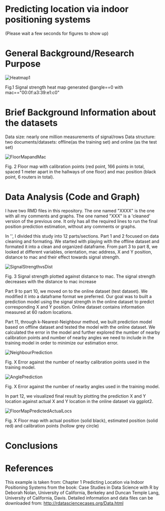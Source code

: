 # Predicting location via indoor positioning systems

(Please wait a few seconds for figures to show up)

# General Background/Research Purpose



![Heatmap1](doc/Heatmap1.png?raw=true "FirstHeatmap")

Fig.1 Signal strength heat map generated @angle==0 with mac=="00:0f:a3:39:e1:c0"

# Brief Background Information about the datasets

Data size: nearly one million measurements of signal/rows
Data structure: two documents/datasets: offline(as the training set) and online (as the test set)

![FloorMapandMac](doc/CalibPointandMac.png?raw=true "FloorMapandMac")

Fig. 2 Floor map with calibration points (red point, 166 points in total, spaced 1 meter apart in the hallways of one floor) and mac position (black point, 6 routers in total).

# Data Analysis (Code and Graph)

I have two RMD files in this repository. The one named "XXXX" is the one with all my comments and graphs. The one named "XXX" is a 'cleaned' version of the previous one. It only has all the required lines to run the final position prediction estimation, without any comments or graphs.

In '', I divided this study into 12 parts/sections. Part 1 and 2 focused on data cleaning and formating. We started with playing with the offline dataset and formated it into a clean and organized dataframe. From part 3 to part 8, we looked at different variables, orientation, mac address, X and Y position, distance to mac and their effect towards signal strength.

![SignalStrengthvsDist](doc/SignalStrengthvsDist.png?raw=true "SignalStrengthvsDist")

Fig. 3 Signal strength plotted against distance to mac. The signal strength decreases with the distance to mac increase

Part 9 to part 10, we moved on to the online dataset (test dataset). We modified it into a dataframe format we preferred. Our goal was to built a prediction model using the signal strength in the online dataset to predict corresponding X and Y position. Online dataset contains information measured at 60 radom locations.

Part 11, through k-Nearest-Neighbour method, we built prediction model based on offline dataset and tested the model with the online dataset. We calculated the error in the model and further explored the number of nearby calibration points and number of nearby angles we need to include in the training model in order to minimize our estimation error.

![NeighbourPrediction](doc/NeighbourPrediction.png?raw=true "NeighbourPrediction")

Fig. X Error against the number of nearby calibration points used in the training model.

![AnglePrediction](doc/AnglePrediction.png?raw=true "AnglePrediction")

Fig. X Error against the number of nearby angles used in the training model.

In part 12, we visualized final result by plotting the prediction X and Y location against actual X and Y location in the online dataset via ggplot2.

![FloorMapPredictedActualLocs](doc/FloorMapPredictedActualLocs.png?raw=true "FloorMapPredictedActualLocs")

Fig. X Floor map with actual position (solid black), estimated position (solid red) and calibration points (hollow grey circle)

# Conclusions

# References

This example is taken from: Chapter 1 Predicting Location via Indoor Positioning Systems from the book: Case Studies in Data Science with R by Deborah Nolan, University of California, Berkeley and Duncan Temple Lang, University of California, Davis.
Detailed information and data files can be downloaded from: http://rdatasciencecases.org/Data.html

